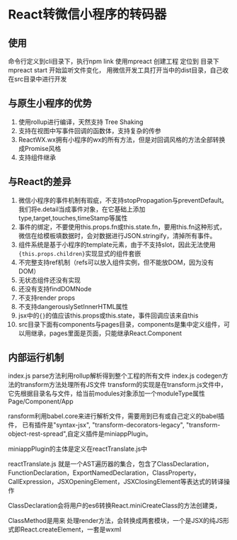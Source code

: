 # React转微信小程序的转码器

## 使用
命令行定义到cli目录下，执行npm link
使用mpreact <project-name> 创建工程
定位到  <project-name> 目录下 mpreact start 开始监听文件变化，
用微信开发工具打开当中的dist目录，自己收在src目录中进行开发

## 与原生小程序的优势

1. 使用rollup进行编译，天然支持 Tree Shaking
2. 支持在视图中写事件回调的函数体，支持复杂的传参
3. ReactWX.wx拥有小程序的wx的所有方法，但是对回调风格的方法全部转换成Promise风格
4. 支持组件继承

## 与React的差异

1. 微信小程序的事件机制有瑕疵，不支持stopPropagation与preventDefault。我们将e.detail当成事件对象，在它基础上添加type,target,touches,timeStamp等属性
2. 事件的绑定，不要使用this.props.fn或this.state.fn，要用this.fn这种形式，微信在给模板填数据时，会对数据进行JSON.stringify，清掉所有事件。
3. 组件系统是基于小程序的template元素，由于不支持slot，因此无法使用`{this.props.children}`实现显式的组件套嵌
4. 不完整支持ref机制（refs可以放入组件实例，但不能放DOM，因为没有DOM）
5. 无状态组件还没有实现
6. 还没有支持findDOMNode
7. 不支持render props
8. 不支持dangerouslySetInnerHTML属性
9. jsx中的`{}`的值应该this.props或this.state，事件回调应该来自this
10. src目录下面有components与pages目录，components是集中定义组件，可以用继承，pages里面是页面，只能继承React.Component

## 内部运行机制

index.js parse方法利用rollup解析得到整个工程的所有文件
index.js codegen方法的transform方法处理所有JS文件
transform的实现是在transform.js文件中，它先根据目录名与文件，给当前modules对象添加一个moduleType属性Page/Component/App

ransform利用babel.core来进行解析文件，需要用到已有或自己定义的babel插件， 已有插件是"syntax-jsx",
"transform-decorators-legacy",  "transform-object-rest-spread",自定义插件是miniappPlugin。

miniappPlugin的主体是定义在reactTranslate.js中

reactTranslate.js 就是一个AST遍历器的集合，包含了ClassDeclaration，FunctionDeclaration，ExportNamedDeclaration，ClassProperty，CallExpression，JSXOpeningElement，JSXClosingElement等表达式的转译操作

ClassDeclaration会将用户的es6转换React.miniCreateClass的方法创建类，

ClassMethod是用来 处理render方法，会转换成两套模块，一个是JSX的纯JS形式即React.createElement，一套是wxml

